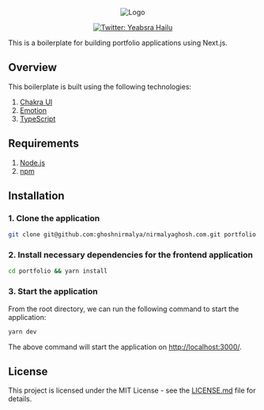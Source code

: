 <p align="center">
  <img
    src="https://user-images.githubusercontent.com/6391763/91746343-12db9600-ebda-11ea-852f-c53409d470ca.png"
    alt="Logo"
  />
</p>

<p align="center">
  <a href="https://twitter.com/NirmalyaGhosh_">
    <img
      alt="Twitter: Yeabsra Hailu"
      src="https://img.shields.io/twitter/follow/hailuyeabsra.svg?style=social"
      target="_blank"
    />
  </a>
</p>

This is a boilerplate for building portfolio applications using Next.js.

## Overview

This boilerplate is built using the following technologies:

1. [Chakra UI](https://chakra-ui.com/)
2. [Emotion](https://emotion.sh/)
3. [TypeScript](https://www.typescriptlang.org/)

## Requirements

1. [Node.js](https://nodejs.org/)
2. [npm](https://www.npmjs.com/)

## Installation

### 1. **Clone the application**

```sh
git clone git@github.com:ghoshnirmalya/nirmalyaghosh.com.git portfolio
```

### 2. **Install necessary dependencies for the frontend application**

```sh
cd portfolio && yarn install
```

### 3. **Start the application**

From the root directory, we can run the following command to start the application:

```sh
yarn dev
```

The above command will start the application on [http://localhost:3000/](http://localhost:3000).

## License

This project is licensed under the MIT License - see the [LICENSE.md](LICENSE.md) file for details.
